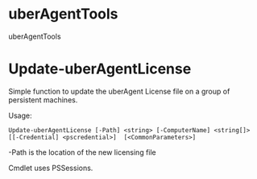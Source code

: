 # uberAgentTools
uberAgentTools


# Update-uberAgentLicense
Simple function to update the uberAgent License file on a group of persistent machines.

Usage:

```Update-uberAgentLicense [-Path] <string> [-ComputerName] <string[]> [[-Credential] <pscredential>]  [<CommonParameters>]```

-Path is the location of the new licensing file

Cmdlet uses PSSessions.
